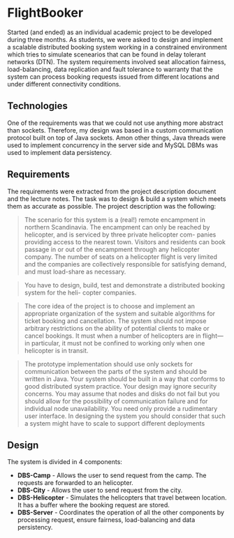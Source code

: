 FlightBooker
============

Started (and ended) as an individual academic project to be developed during three months. As students, we were asked to design and implement a scalable distributed booking system working in a constrained environment which tries to simulate scenearios that can be found in delay tolerant networks (DTN). The system requirements involved seat allocation fairness, load-balancing, data replication and fault tolerance to warranty that the system can process booking requests issued from different locations and under different connectivity conditions.


Technologies
------------
One of the requirements was that we could not use anything more abstract than sockets. Therefore, my design was based in a custom communication protocol built on top of Java sockets. Amon other things, Java threads were used to implement concurrency in the server side and MySQL DBMs was used to implement data persistency.


Requirements
------------
The requirements were extracted from the project description document and the lecture notes. The task was to design & build a system which meets them as accurate as possible. The project description was the following:

> The scenario for this system is a (real!) remote encampment in northern Scandinavia. The
encampment can only be reached by helicopter, and is serviced by three private helicopter com-
panies providing access to the nearest town. Visitors and residents can book passage in or out
of the encampment through any helicopter company. The number of seats on a helicopter flight
is very limited and the companies are collectively responsible for satisfying demand, and must
load-share as necessary.

> You have to design, build, test and demonstrate a distributed booking system for the heli-
copter companies.

> The core idea of the project is to choose and implement an appropriate organization of the
system and suitable algorithms for ticket booking and cancellation. The system should not
impose arbitrary restrictions on the ability of potential clients to make or cancel bookings. It
must when a number of helicopters are in flight—in particular, it must not be confined to working
only when one helicopter is in transit.

> The prototype implementation should use only sockets for communication between the parts
of the system and should be written in Java.
Your system should be built in a way that conforms to good distributed system practice. Your
design may ignore security concerns. You may assume that nodes and disks do not fail but you
should allow for the possibility of communication failure and for individual node unavailability.
You need only provide a rudimentary user interface. In designing the system you should consider
that such a system might have to scale to support different deployments

Design
------
The system is divided in 4 components:

+  **DBS-Camp** - Allows the user to send request from the camp. The requests are forwarded to an helicopter.
+  **DBS-City** - Allows the user to send request from the city.
+  **DBS-Helicopter** - Simulates the helicopters that travel between location. It has a buffer where the booking request are stored.
+  **DBS-Server** - Coordinates the operation of all the other components by processing request, ensure fairness, load-balancing and data persistency.